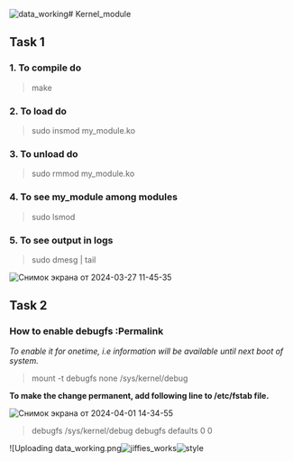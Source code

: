 ![data_working](https://github.com/asudie/Kernel_module/assets/80539245/eadd081c-c9de-4020-88e1-6b2c59c79df3)# Kernel_module

## Task 1

### 1. To compile do
> make

### 2. To load do
> sudo insmod my_module.ko

### 3. To unload do
> sudo rmmod my_module.ko

### 4. To see my_module among modules
> sudo lsmod

### 5. To see output in logs
> sudo dmesg | tail

![Снимок экрана от 2024-03-27 11-45-35](https://github.com/asudie/Kernel_module/assets/80539245/3e97470a-3262-468d-9fef-50224a9a2af7)

## Task 2

### How to enable debugfs :Permalink

*To enable it for onetime, i.e information will be available until next boot of system.*

> mount -t debugfs none /sys/kernel/debug

**To make the change permanent, add following line to /etc/fstab file.**

![Снимок экрана от 2024-04-01 14-34-55](https://github.com/asudie/Kernel_module/assets/80539245/e65607ee-1a81-455d-adee-de287132604a)

> debugfs    /sys/kernel/debug      debugfs  defaults  0 0

![Uploading data_working.png![jiffies_works](https://github.com/asudie/Kernel_module/assets/80539245/f9334684-ac60-4ad4-aeac-c1fb1581691f)![style](https://github.com/asudie/Kernel_module/assets/80539245/4489d521-e6eb-4626-a375-2a25136eb4ad)



